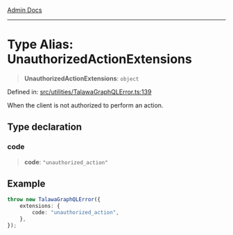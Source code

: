 [Admin Docs](/)

***

# Type Alias: UnauthorizedActionExtensions

> **UnauthorizedActionExtensions**: `object`

Defined in: [src/utilities/TalawaGraphQLError.ts:139](https://github.com/NishantSinghhhhh/talawa-api/blob/247632fc07d0e643f8a2b70ebda11c58da436773/src/utilities/TalawaGraphQLError.ts#L139)

When the client is not authorized to perform an action.

## Type declaration

### code

> **code**: `"unauthorized_action"`

## Example

```ts
throw new TalawaGraphQLError({
	extensions: {
		code: "unauthorized_action",
	},
});
```
